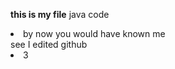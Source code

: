 <b> this is my file</b>
java code
<li>by now you would have known me</li>
see I edited github
<li>3</li>
